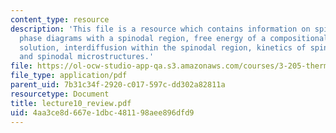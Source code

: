 ```yaml
---
content_type: resource
description: 'This file is a resource which contains information on spinodal decomposition:
  phase diagrams with a spinodal region, free energy of a compositionally inhomogeneous
  solution, interdiffusion within the spinodal region, kinetics of spinodal decomposition,
  and spinodal microstructures.'
file: https://ol-ocw-studio-app-qa.s3.amazonaws.com/courses/3-205-thermodynamics-and-kinetics-of-materials-fall-2006/4aa3ce8d667e1dbc481198aee896dfd9_lecture10_review.pdf
file_type: application/pdf
parent_uid: 7b31c34f-2920-c017-597c-dd302a82811a
resourcetype: Document
title: lecture10_review.pdf
uid: 4aa3ce8d-667e-1dbc-4811-98aee896dfd9
---
```

